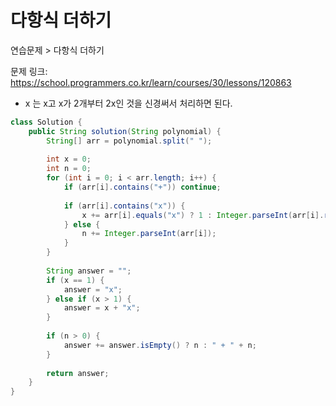 # 다항식 더하기

연습문제 > 다항식 더하기

문제 링크: https://school.programmers.co.kr/learn/courses/30/lessons/120863

- x 는 x고 x가 2개부터 2x인 것을 신경써서 처리하면 된다.

```java
class Solution {
    public String solution(String polynomial) {
        String[] arr = polynomial.split(" ");
        
        int x = 0;
        int n = 0;
        for (int i = 0; i < arr.length; i++) {
            if (arr[i].contains("+")) continue;
            
            if (arr[i].contains("x")) {
                x += arr[i].equals("x") ? 1 : Integer.parseInt(arr[i].replace("x", ""));
            } else {
                n += Integer.parseInt(arr[i]);
            }
        }
        
        String answer = "";
        if (x == 1) {
            answer = "x";
        } else if (x > 1) {
            answer = x + "x";
        }
        
        if (n > 0) {
            answer += answer.isEmpty() ? n : " + " + n;
        }
        
        return answer;
    }
}
```
